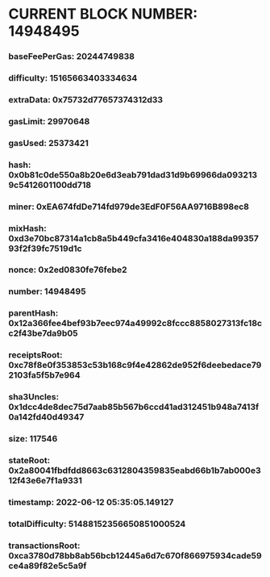 # CURRENT BLOCK NUMBER: 14948495

### baseFeePerGas: 20244749838
### difficulty: 15165663403334634
### extraData: 0x75732d77657374312d33
### gasLimit: 29970648
### gasUsed: 25373421
### hash: 0x0b81c0de550a8b20e6d3eab791dad31d9b69966da0932139c5412601100dd718
### miner: 0xEA674fdDe714fd979de3EdF0F56AA9716B898ec8
### mixHash: 0xd3e70bc87314a1cb8a5b449cfa3416e404830a188da9935793f2f39fc7519d1c
### nonce: 0x2ed0830fe76febe2
### number: 14948495
### parentHash: 0x12a366fee4bef93b7eec974a49992c8fccc8858027313fc18cc2f43be7da9b05
### receiptsRoot: 0xc78f8e0f353853c53b168c9f4e42862de952f6deebedace792103fa5f5b7e964
### sha3Uncles: 0x1dcc4de8dec75d7aab85b567b6ccd41ad312451b948a7413f0a142fd40d49347
### size: 117546
### stateRoot: 0x2a80041fbdfdd8663c6312804359835eabd66b1b7ab000e312f43e6e7f1a9331
### timestamp: 2022-06-12 05:35:05.149127
### totalDifficulty: 51488152356650851000524
### transactionsRoot: 0xca3780d78bb8ab56bcb12445a6d7c670f866975934cade59ce4a89f82e5c5a9f
